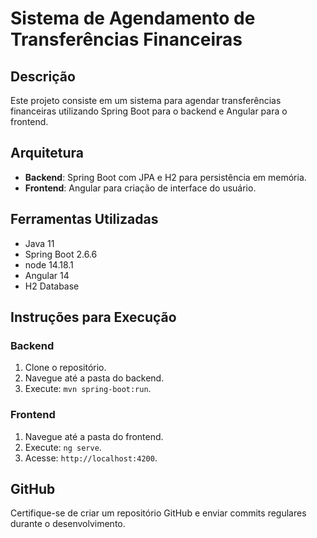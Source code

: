 # Sistema de Agendamento de Transferências Financeiras

## Descrição
Este projeto consiste em um sistema para agendar transferências financeiras utilizando Spring Boot para o backend e Angular para o frontend.

## Arquitetura
- **Backend**: Spring Boot com JPA e H2 para persistência em memória.
- **Frontend**: Angular para criação de interface do usuário.

## Ferramentas Utilizadas
- Java 11
- Spring Boot 2.6.6
- node 14.18.1
- Angular 14
- H2 Database

## Instruções para Execução
### Backend
1. Clone o repositório.
2. Navegue até a pasta do backend.
3. Execute: `mvn spring-boot:run`.

### Frontend
1. Navegue até a pasta do frontend.
2. Execute: `ng serve`.
3. Acesse: `http://localhost:4200`.

## GitHub
Certifique-se de criar um repositório GitHub e enviar commits regulares durante o desenvolvimento.